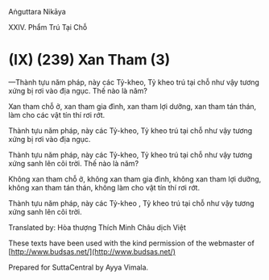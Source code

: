 Aṅguttara Nikāya

XXIV. Phẩm Trú Tại Chỗ

# (IX) (239) Xan Tham (3)

—Thành tựu năm pháp, này các Tỷ-kheo, Tỷ kheo trú tại chỗ như vậy tương xứng bị rơi vào địa ngục. Thế nào là năm?

Xan tham chỗ ở, xan tham gia đình, xan tham lợi dưỡng, xan tham tán thán, làm cho các vật tín thí rơi rớt.

Thành tựu năm pháp, này các Tỷ-kheo, Tỷ kheo trú tại chỗ như vậy tương xứng bị rơi vào địa ngục.

Thành tựu năm pháp, này các Tỷ-kheo, Tỷ kheo trú tại chỗ như vậy tương xứng sanh lên cõi trời. Thế nào là năm?

Không xan tham chỗ ở, không xan tham gia đình, không xan tham lợi dưỡng, không xan tham tán thán, không làm cho vật tín thí rơi rớt.

Thành tựu năm pháp, này các Tỷ-kheo , Tỷ kheo trú tại chỗ như vậy tương xứng sanh lên cõi trời.

Translated by: Hòa thượng Thích Minh Châu dịch Việt

These texts have been used with the kind permission of the webmaster of [http://www.budsas.net/](http://www.budsas.net/)

Prepared for SuttaCentral by Ayya Vimala.